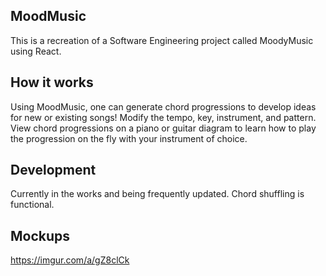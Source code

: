 ## MoodMusic
This is a recreation of a Software Engineering project called MoodyMusic using React.

## How it works
Using MoodMusic, one can generate chord progressions to develop ideas for new or existing songs! Modify the tempo, key, instrument, and pattern. View chord progressions on a piano or guitar diagram to learn how to play the progression on the fly with your instrument of choice.

## Development
Currently in the works and being frequently updated. Chord shuffling is functional.

## Mockups
https://imgur.com/a/gZ8clCk
